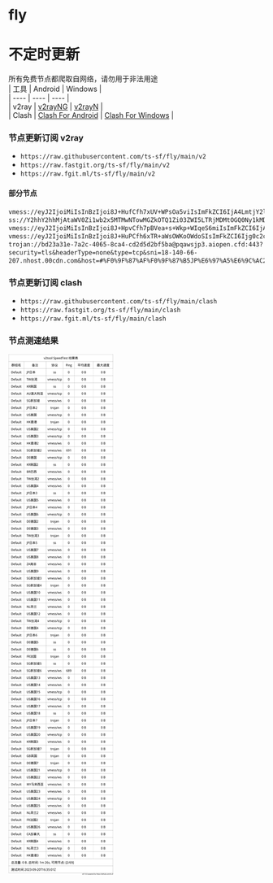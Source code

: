 # fly
# 不定时更新
所有免费节点都爬取自网络，请勿用于非法用途  
|  工具  | Android  | Windows  |  
|  ----  | ----   | ----  |  
| v2ray  | [v2rayNG](https://github.com/2dust/v2rayNG/releases) | [v2rayN](https://github.com/2dust/v2rayN/releases) |  
| Clash  | [Clash For Android](https://github.com/Kr328/ClashForAndroid/releases) | [Clash For Windows](https://github.com/Fndroid/clash_for_windows_pkg/releases) | 
  
### 节点更新订阅  v2ray
- `https://raw.githubusercontent.com/ts-sf/fly/main/v2`  
- `https://raw.fastgit.org/ts-sf/fly/main/v2`  
- `https://raw.fgit.ml/ts-sf/fly/main/v2`  
#### 部分节点  
``` 
vmess://eyJ2IjoiMiIsInBzIjoi8J+HufCfh7xUV+WPsOa5viIsImFkZCI6IjA4LmtjY2ljMnBhLnh5eiIsInBvcnQiOiI1MDAwOCIsImlkIjoiNWU0MTkwMDEtYWFmMC00OTc1LWE5MzEtZmM3ZmM5NDU5NzE4IiwiYWlkIjoiMCIsInNjeSI6ImF1dG8iLCJuZXQiOiJ0Y3AiLCJ0eXBlIjoibm9uZSIsImhvc3QiOiIiLCJwYXRoIjoiLyIsInRscyI6IiIsInNuaSI6IiIsInRlc3RfbmFtZSI6IlRX5Y+w5rm+In0=
ss://Y2hhY2hhMjAtaWV0Zi1wb2x5MTMwNTowMGZkOTQ1Zi03ZWI5LTRjMDMtOGQ0Ny1kMDA0NGZlM2ZhZTI=@tjcu.artehr.org:32006#%F0%9F%87%B0%F0%9F%87%B7KR%E9%9F%A9%E5%9B%BD
vmess://eyJ2IjoiMiIsInBzIjoi8J+HpvCfh7pBVea+s+Wkp+WIqeS6miIsImFkZCI6IjA3LmtjY2ljMnBhLnh5eiIsInBvcnQiOiI1MDAwNyIsImlkIjoiNWU0MTkwMDEtYWFmMC00OTc1LWE5MzEtZmM3ZmM5NDU5NzE4IiwiYWlkIjoiMCIsInNjeSI6ImF1dG8iLCJuZXQiOiJ0Y3AiLCJ0eXBlIjoibm9uZSIsImhvc3QiOiIiLCJwYXRoIjoiLyIsInRscyI6IiIsInNuaSI6IiIsInRlc3RfbmFtZSI6IkFV5r6z5aSn5Yip5LqaIn0=
vmess://eyJ2IjoiMiIsInBzIjoi8J+HuPCfh6xTR+aWsOWKoOWdoSIsImFkZCI6Ijg0c2cuZnI5OWt0LnRvcCIsInBvcnQiOiI4MCIsImlkIjoiYWQxM2Y1NzQtZjZiNy00MjdlLWJiMjktMjI0YTA3YzU2ZDEwIiwiYWlkIjoiMCIsInNjeSI6ImF1dG8iLCJuZXQiOiJ3cyIsInR5cGUiOiJub25lIiwiaG9zdCI6Ijg0c2cuZnI5OWt0LnRvcCIsInBhdGgiOiIvcmRnIiwidGxzIjoidGxzIiwic25pIjoiIiwidGVzdF9uYW1lIjoiU0fmlrDliqDlnaEifQ==
trojan://bd23a31e-7a2c-4065-8ca4-cd2d5d2bf5ba@pqawsjp3.aiopen.cfd:443?security=tls&headerType=none&type=tcp&sni=18-140-66-207.nhost.00cdn.com&host=#%F0%9F%87%AF%F0%9F%87%B5JP%E6%97%A5%E6%9C%AC2
```
### 节点更新订阅  clash
- `https://raw.githubusercontent.com/ts-sf/fly/main/clash`  
- `https://raw.fastgit.org/ts-sf/fly/main/clash`  
- `https://raw.fgit.ml/ts-sf/fly/main/clash`  

### 节点测速结果
![image](traffic.png)
